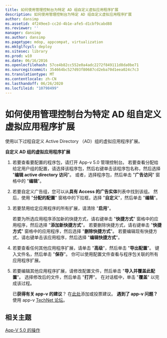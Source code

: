 ```yaml
---
title: 如何使用管理控制台为特定 AD 组自定义虚拟应用程序扩展
description: 如何使用管理控制台为特定 AD 组自定义虚拟应用程序扩展
author: dansimp
ms.assetid: 4f249ee3-cc2d-4b1e-afe5-d1cbf9cabd88
ms.reviewer: ''
manager: dansimp
ms.author: dansimp
ms.pagetype: mdop, appcompat, virtualization
ms.mktglfcycl: deploy
ms.sitesec: library
ms.prod: w10
ms.date: 06/16/2016
ms.openlocfilehash: 57ce4b82cc552e0a4adc2272f849111d8da0be71
ms.sourcegitcommit: 354664bc527d93f80687cd2eba70d1eea024c7c3
ms.translationtype: MT
ms.contentlocale: zh-CN
ms.lasthandoff: 06/26/2020
ms.locfileid: "10798499"
---
```

# 如何使用管理控制台为特定 AD 组自定义虚拟应用程序扩展


使用以下过程自定义 Active Directory （AD）组的虚拟应用程序扩展。

**自定义 AD 组的虚拟应用程序扩展**

1.  若要查看要配置的程序包，请打开 App-v 5.0 管理控制台。 若要查看分配给给定用户组的配置，请选择该程序包，然后右键单击该程序包名称，然后选择 "**编辑 active directory 访问**"。 或者，选择程序包，然后单击 "**广告访问**" 窗格中的 "**编辑**"。

2.  若要自定义广告组，您可以从**具有 Access 的广告实体**列表中找到该组。 然后，使用 "**分配的配置**" 窗格中的下拉框，选择 "**自定义**"，然后单击 "**编辑**"。

3.  若要禁用给定应用程序的所有扩展，请清除 "**启用**"。

    若要为所选应用程序添加新的快捷方式，请右键单击 "**快捷方式**" 窗格中的应用程序，然后选择 "**添加新快捷方式**"。 若要删除快捷方式，请右键单击 "**快捷方式**" 窗格中的应用程序，然后选择 "**删除快捷方式**"。 若要编辑现有快捷方式，请右键单击该应用程序，然后选择 "**编辑快捷方式**"。

4.  若要查看任何其他应用程序扩展，请单击 "**高级**"，然后单击 "**导出配置**"。 键入文件名，然后单击 "**保存**"。 你可以使用配置文件查看与程序包关联的所有应用程序扩展。

5.  若要编辑其他应用程序扩展，请修改配置文件，然后单击 "**导入并覆盖此配置**"。 选择修改后的文件，然后单击 "**打开**"。 在对话框中，单击 "**覆盖**" 以完成该过程。

    已**获得有关 app-v 的建议**？ 在[此处](http://appv.uservoice.com/forums/280448-microsoft-application-virtualization)添加或投票建议。 **遇到了 app-v 问题？** 使用 app-v [TechNet 论坛](https://social.technet.microsoft.com/Forums/home?forum=mdopappv)。

## 相关主题


[App-V 5.0 的操作](operations-for-app-v-50.md)

 

 





